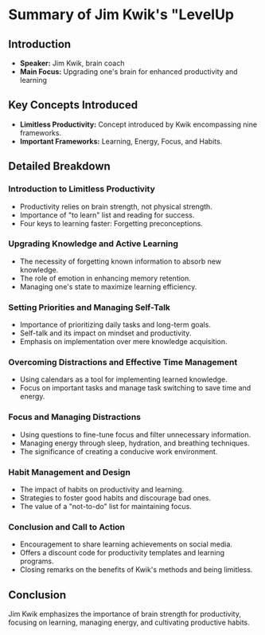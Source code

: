 # Summary of Jim Kwik's "LevelUp 

## Introduction
- **Speaker:** Jim Kwik, brain coach
- **Main Focus:** Upgrading one's brain for enhanced productivity and learning

## Key Concepts Introduced
- **Limitless Productivity:** Concept introduced by Kwik encompassing nine frameworks.
- **Important Frameworks:** Learning, Energy, Focus, and Habits.

## Detailed Breakdown

### Introduction to Limitless Productivity
- Productivity relies on brain strength, not physical strength.
- Importance of "to learn" list and reading for success.
- Four keys to learning faster: Forgetting preconceptions.

### Upgrading Knowledge and Active Learning
- The necessity of forgetting known information to absorb new knowledge.
- The role of emotion in enhancing memory retention.
- Managing one's state to maximize learning efficiency.

### Setting Priorities and Managing Self-Talk
- Importance of prioritizing daily tasks and long-term goals.
- Self-talk and its impact on mindset and productivity.
- Emphasis on implementation over mere knowledge acquisition.

### Overcoming Distractions and Effective Time Management
- Using calendars as a tool for implementing learned knowledge.
- Focus on important tasks and manage task switching to save time and energy.

### Focus and Managing Distractions
- Using questions to fine-tune focus and filter unnecessary information.
- Managing energy through sleep, hydration, and breathing techniques.
- The significance of creating a conducive work environment.

### Habit Management and Design
- The impact of habits on productivity and learning.
- Strategies to foster good habits and discourage bad ones.
- The value of a "not-to-do" list for maintaining focus.

### Conclusion and Call to Action
- Encouragement to share learning achievements on social media.
- Offers a discount code for productivity templates and learning programs.
- Closing remarks on the benefits of Kwik's methods and being limitless.

## Conclusion
Jim Kwik emphasizes the importance of brain strength for productivity, 
focusing on learning, managing energy, and cultivating productive habits.
